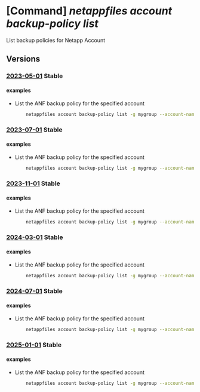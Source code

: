 # [Command] _netappfiles account backup-policy list_

List backup policies for Netapp Account

## Versions

### [2023-05-01](/Resources/mgmt-plane/L3N1YnNjcmlwdGlvbnMve30vcmVzb3VyY2Vncm91cHMve30vcHJvdmlkZXJzL21pY3Jvc29mdC5uZXRhcHAvbmV0YXBwYWNjb3VudHMve30vYmFja3VwcG9saWNpZXM=/2023-05-01.xml) **Stable**

<!-- mgmt-plane /subscriptions/{}/resourcegroups/{}/providers/microsoft.netapp/netappaccounts/{}/backuppolicies 2023-05-01 -->

#### examples

- List the ANF backup policy for the specified account
    ```bash
        netappfiles account backup-policy list -g mygroup --account-name myname
    ```

### [2023-07-01](/Resources/mgmt-plane/L3N1YnNjcmlwdGlvbnMve30vcmVzb3VyY2Vncm91cHMve30vcHJvdmlkZXJzL21pY3Jvc29mdC5uZXRhcHAvbmV0YXBwYWNjb3VudHMve30vYmFja3VwcG9saWNpZXM=/2023-07-01.xml) **Stable**

<!-- mgmt-plane /subscriptions/{}/resourcegroups/{}/providers/microsoft.netapp/netappaccounts/{}/backuppolicies 2023-07-01 -->

#### examples

- List the ANF backup policy for the specified account
    ```bash
        netappfiles account backup-policy list -g mygroup --account-name myname
    ```

### [2023-11-01](/Resources/mgmt-plane/L3N1YnNjcmlwdGlvbnMve30vcmVzb3VyY2Vncm91cHMve30vcHJvdmlkZXJzL21pY3Jvc29mdC5uZXRhcHAvbmV0YXBwYWNjb3VudHMve30vYmFja3VwcG9saWNpZXM=/2023-11-01.xml) **Stable**

<!-- mgmt-plane /subscriptions/{}/resourcegroups/{}/providers/microsoft.netapp/netappaccounts/{}/backuppolicies 2023-11-01 -->

#### examples

- List the ANF backup policy for the specified account
    ```bash
        netappfiles account backup-policy list -g mygroup --account-name myname
    ```

### [2024-03-01](/Resources/mgmt-plane/L3N1YnNjcmlwdGlvbnMve30vcmVzb3VyY2Vncm91cHMve30vcHJvdmlkZXJzL21pY3Jvc29mdC5uZXRhcHAvbmV0YXBwYWNjb3VudHMve30vYmFja3VwcG9saWNpZXM=/2024-03-01.xml) **Stable**

<!-- mgmt-plane /subscriptions/{}/resourcegroups/{}/providers/microsoft.netapp/netappaccounts/{}/backuppolicies 2024-03-01 -->

#### examples

- List the ANF backup policy for the specified account
    ```bash
        netappfiles account backup-policy list -g mygroup --account-name myname
    ```

### [2024-07-01](/Resources/mgmt-plane/L3N1YnNjcmlwdGlvbnMve30vcmVzb3VyY2Vncm91cHMve30vcHJvdmlkZXJzL21pY3Jvc29mdC5uZXRhcHAvbmV0YXBwYWNjb3VudHMve30vYmFja3VwcG9saWNpZXM=/2024-07-01.xml) **Stable**

<!-- mgmt-plane /subscriptions/{}/resourcegroups/{}/providers/microsoft.netapp/netappaccounts/{}/backuppolicies 2024-07-01 -->

#### examples

- List the ANF backup policy for the specified account
    ```bash
        netappfiles account backup-policy list -g mygroup --account-name myname
    ```

### [2025-01-01](/Resources/mgmt-plane/L3N1YnNjcmlwdGlvbnMve30vcmVzb3VyY2Vncm91cHMve30vcHJvdmlkZXJzL21pY3Jvc29mdC5uZXRhcHAvbmV0YXBwYWNjb3VudHMve30vYmFja3VwcG9saWNpZXM=/2025-01-01.xml) **Stable**

<!-- mgmt-plane /subscriptions/{}/resourcegroups/{}/providers/microsoft.netapp/netappaccounts/{}/backuppolicies 2025-01-01 -->

#### examples

- List the ANF backup policy for the specified account
    ```bash
        netappfiles account backup-policy list -g mygroup --account-name myname
    ```
